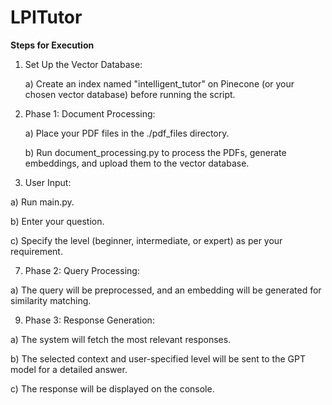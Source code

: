# LPITutor

**Steps for Execution**

1) Set Up the Vector Database:

     a) Create an index named "intelligent_tutor" on Pinecone (or your chosen vector database) before running the script.

4) Phase 1: Document Processing:

   a) Place your PDF files in the ./pdf_files directory.

   b) Run document_processing.py to process the PDFs, generate embeddings, and upload them to the vector database.

5) User Input:

  a) Run main.py.
  
  b) Enter your question.
  
  c) Specify the level (beginner, intermediate, or expert) as per your requirement.

7) Phase 2: Query Processing:

  a) The query will be preprocessed, and an embedding will be generated for similarity matching.

9) Phase 3: Response Generation:

  a) The system will fetch the most relevant responses.
  
  b) The selected context and user-specified level will be sent to the GPT model for a detailed answer.
  
  c) The response will be displayed on the console.
